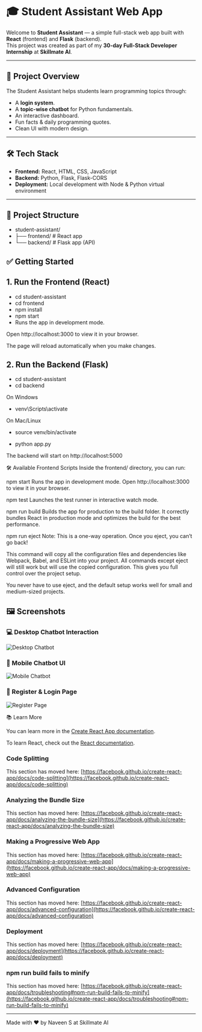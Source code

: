 # 🎓 Student Assistant Web App

Welcome to **Student Assistant** — a simple full-stack web app built with **React** (frontend) and **Flask** (backend).  
This project was created as part of my **30-day Full-Stack Developer Internship** at **Skillmate AI**.

---

## 🚀 Project Overview

The Student Assistant helps students learn programming topics through:
- A **login system**.
- A **topic-wise chatbot** for Python fundamentals.
- An interactive dashboard.
- Fun facts & daily programming quotes.
- Clean UI with modern design.

---

## 🛠️ Tech Stack

- **Frontend:** React, HTML, CSS, JavaScript
- **Backend:** Python, Flask, Flask-CORS
- **Deployment:** Local development with Node & Python virtual environment

---

## 📂 Project Structure

- student-assistant/
- ├── frontend/ # React app
- └── backend/ # Flask app (API)



## ✅ Getting Started



## 1. Run the Frontend (React)
- cd student-assistant
- cd frontend
- npm install
- npm start
- Runs the app in development mode.

Open http://localhost:3000 to view it in your browser.

The page will reload automatically when you make changes.

## 2. Run the Backend (Flask)
- cd student-assistant
- cd backend

On Windows
- venv\Scripts\activate

On Mac/Linux
- source venv/bin/activate

- python app.py

The backend will start on http://localhost:5000


🛠 Available Frontend Scripts
Inside the frontend/ directory, you can run:

npm start
Runs the app in development mode. Open http://localhost:3000 to view it in your browser.

npm test
Launches the test runner in interactive watch mode.

npm run build
Builds the app for production to the build folder.
It correctly bundles React in production mode and optimizes the build for the best performance.

npm run eject
Note: This is a one-way operation. Once you eject, you can’t go back!

This command will copy all the configuration files and dependencies like Webpack, Babel, and ESLint into your project. All commands except eject will still work but will use the copied configuration. This gives you full control over the project setup.

You never have to use eject, and the default setup works well for small and medium-sized projects.

## 🖼️ Screenshots

### 💻 Desktop Chatbot Interaction
![Desktop Chatbot](https://github.com/Naveens1656/Student_Assistant/blob/8a4bb36d4b65b4be6e3d3a88da307cae4f4095b1/Student%20Assistant%20Vault/Screenshot%202025-06-09%20204759.png)

### 📱 Mobile Chatbot UI
![Mobile Chatbot](https://github.com/Naveens1656/Student_Assistant/blob/1ee60aff873955da609d2aa029eb11b43bd05bdc/Student%20Assistant%20Vault/Screenshot%202025-06-23%20214413.png)

### 📝 Register & Login Page
![Register Page](https://github.com/Naveens1656/Student_Assistant/blob/55736a9cb8a2efae3108394ebd75d2da9c33dd84/Student%20Assistant%20Vault/Screenshot%202025-06-16%20195807.png)




📚 Learn More


You can learn more in the [Create React App documentation](https://facebook.github.io/create-react-app/docs/getting-started).

To learn React, check out the [React documentation](https://reactjs.org/).

### Code Splitting

This section has moved here: [https://facebook.github.io/create-react-app/docs/code-splitting](https://facebook.github.io/create-react-app/docs/code-splitting)

### Analyzing the Bundle Size

This section has moved here: [https://facebook.github.io/create-react-app/docs/analyzing-the-bundle-size](https://facebook.github.io/create-react-app/docs/analyzing-the-bundle-size)

### Making a Progressive Web App

This section has moved here: [https://facebook.github.io/create-react-app/docs/making-a-progressive-web-app](https://facebook.github.io/create-react-app/docs/making-a-progressive-web-app)

### Advanced Configuration

This section has moved here: [https://facebook.github.io/create-react-app/docs/advanced-configuration](https://facebook.github.io/create-react-app/docs/advanced-configuration)

### Deployment

This section has moved here: [https://facebook.github.io/create-react-app/docs/deployment](https://facebook.github.io/create-react-app/docs/deployment)

### npm run build fails to minify

This section has moved here: [https://facebook.github.io/create-react-app/docs/troubleshooting#npm-run-build-fails-to-minify](https://facebook.github.io/create-react-app/docs/troubleshooting#npm-run-build-fails-to-minify)

--------------------------------------------------------------------------------------------------------------------------------

Made with ❤️ by Naveen S at Skillmate AI 
